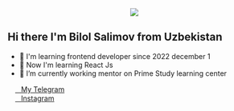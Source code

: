 <center style='text-align: center;'><img src="https://media4.giphy.com/media/mDLek2Pl1Q9PwH0dXd/200w.webp?cid=ecf05e47e0dmym9eokmh5jmpddqs7iiqp2fjivcscsxscbyg&rid=200w.webp&ct=s"></center>

## Hi there I'm Bilol Salimov from Uzbekistan

- 🌱 I'm learning frontend developer since 2022 december 1
- 🌱 Now I'm learning React Js
- 🔭 I’m currently working mentor on Prime Study learning center

<a href="https://t.me/bilol_salimov">
  <img src="https://upload.wikimedia.org/wikipedia/commons/5/5c/Telegram_Messenger.png" width="15"> &nbsp;
  My Telegram
</a> <br>
<a href="https://instagram.com/bilol_sal1mov">
  <img  width="15" src="https://upload.wikimedia.org/wikipedia/commons/thumb/a/a5/Instagram_icon.png/2048px-Instagram_icon.png"> &nbsp;
  Instagram</a>
<!--
**bilol-salimov/bilol-salimov** is a ✨ _special_ ✨ repository because its `README.md` (this file) appears on your GitHub profile.

Here are some ideas to get you started:

- 🔭 I’m currently working on ...
- 🌱 I’m currently learning ...
- 👯 I’m looking to collaborate on ...
- 🤔 I’m looking for help with ...
- 💬 Ask me about ...
- 📫 How to reach me: ...
- 😄 Pronouns: ...
- ⚡ Fun fact: ...
-->
